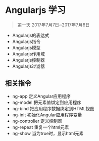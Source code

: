 # Angularjs 学习
>第一天 2017年7月7日~2017年7月8日


 - Angularjs的表达式
 - Angularjs指令
 - Angularjs模型
 - Angularjs作用域
 - Angularjs控制器
 - Angularjs过滤器


## 相关指令

 - ng-app 定义Angular应用程序
 - ng-model 把元素值绑定到应用程序
 - ng-bind 把应用程序数据绑定到HTML视图
 - ng-init 初始化Angular应用程序变量
 - ng-controller 定义控制器
 - ng-repeat 重复一个html元素
 - ng-show 当为true时，显示html元素

